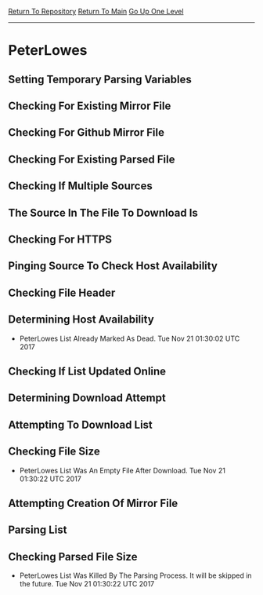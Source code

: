 [Return To Repository](https://github.com/deathbybandaid/piholeparser/)
[Return To Main](https://github.com/deathbybandaid/piholeparser/blob/master/RecentRunLogs/Mainlog.md)
[Go Up One Level](https://github.com/deathbybandaid/piholeparser/blob/master/RecentRunLogs/TopLevelScripts/30-Processing-Blacklists.md)
____________________________________
# PeterLowes
## Setting Temporary Parsing Variables
## Checking For Existing Mirror File
## Checking For Github Mirror File
## Checking For Existing Parsed File
## Checking If Multiple Sources
## The Source In The File To Download Is
## Checking For HTTPS
## Pinging Source To Check Host Availability
## Checking File Header
## Determining Host Availability
* PeterLowes List Already Marked As Dead. Tue Nov 21 01:30:02 UTC 2017
## Checking If List Updated Online
## Determining Download Attempt
## Attempting To Download List
## Checking File Size
* PeterLowes List Was An Empty File After Download. Tue Nov 21 01:30:22 UTC 2017
## Attempting Creation Of Mirror File
## Parsing List
## Checking Parsed File Size
* PeterLowes List Was Killed By The Parsing Process. It will be skipped in the future. Tue Nov 21 01:30:22 UTC 2017
